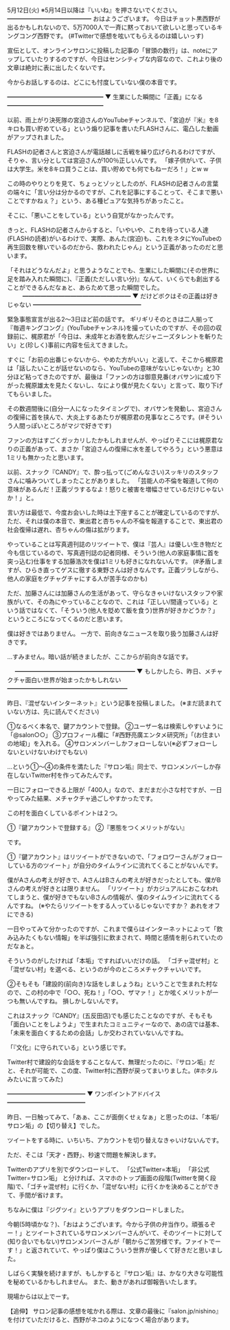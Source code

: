 5月12日(火) ※5月14日以降は『いいね』を押さないでください。
━━━━━━━━━━━━━━
おはようございます。
今日はチョット黒西野が出るかもしれないので、5万7000人で一斉に黙っておいて欲しいと思っているキングコング西野です。
(#Twitterで感想を呟いてもらえるのは嬉しいっす)

宣伝として、オンラインサロンに投稿した記事の「冒頭の数行」は、noteにアップしていたりするのですが、今日はセンシティブな内容なので、これより後の文章は絶対に表に出したくないです。

今からお話しするのは、どこにも忖度していない僕の本音です。

━━━━━━━━━━━━━━━━
▼ 生業にした瞬間に「正義」になる
━━━━━━━━━━━━━━━━

以前、雨上がり決死隊の宮迫さんのYouTubeチャンネルで、「宮迫が『米』を8キロも買い貯めている」という煽り記事を書いたFLASHさんに、電凸した動画がアップされました。

FLASHの記者さんと宮迫さんが電話越しに舌戦を繰り広げられるわけですが、そりゃ、言い分としては宮迫さんが100％正しいんです。
「嫁子供がいて、子供は大学生。米を8キロ買うことは、買い貯めでも何でもねーだろ！」とw
w

この時のやりとりを見て、ちょっとゾッとしたのが、FLASHの記者さんの言葉の端々に「言い分は分かるのですが、これを記事にすることって、そこまで悪いことですかねぇ？」という、ある種ピュアな気持ちがあったこと。

そこに、「悪いことをしている」という自覚がなかったんです。

きっと、FLASHの記者さんからすると、「いやいや、これを待っている人達(FLASHの読者)がいるわけで、実際、あんた(宮迫)も、これをネタにYouTubeの再生回数を稼いでいるのだから、救われたじゃん」という正義があったのだと思います。

「それはどうなんだよ」と思うようなことでも、生業にした瞬間に(その世界に足を踏み入れた瞬間に)、『正義(ただしい言い分)』なんて、いくらでも創出することができるんだなぁと、あらためて思った瞬間でした。
　
　
━━━━━━━━━━━━━━━━━━
▼ だけどボクはその正義は好きじゃない ━━━━━━━━━━━━━━━━━━

緊急事態宣言が出る2～3日ほど前の話です。
ギリギリそのときは二人揃って『毎週キングコング』(YouTubeチャンネル)を撮っていたのですが、その回の収録前に、梶原君が「今日は、未成年とお酒を飲んだジャニーズタレントを斬りたい」と(珍しく)事前に内容を伝えてきました。

すぐに「お前の出番じゃないから、やめた方がいい」と返して、そこから梶原君は「話したいことが話せないのなら、YouTubeの意味がないじゃないか」と30分ほど粘ってきたのですが、最後は「ファンの方は御意見番(オバサン)に成り下がった梶原雄太を見たくないし、なにより僕が見たくない」と言って、取り下げてもらいました。

その数週間後に(自分一人になったタイミングで)、オバサンを発動し、宮迫さんの復帰に首を挟んで、大炎上するあたりが梶原君の見事なところです。(#そういう人間っぽいところがマジで好きです)

ファンの方はすごくガッカリしたかもしれませんが、やっぱりそこには梶原君なりの正義があって、まさか「宮迫さんの復帰に水を差してやろう」という悪意は1ミリも無かったと思います。

以前、スナック『CANDY』で、酔っ払って(ごめんなさい)スッキリのスタッフさんに噛みついてしまったことがありました。
「芸能人の不倫を報道して何の意味があるんだ！正義ヅラするなよ！怒りと被害を増幅させているだけじゃないか！」と。

言い方は最低で、今度お会いした時は土下座することが確定しているのですが、ただ、それは僕の本音で、東出君と杏ちゃんの不倫を報道することで、東出君の社会復帰は遅れ、杏ちゃんの傷は拡がります。

やっていることは写真週刊誌のリツイートで、僕は『芸人』は優しい生き物だと今も信じているので、写真週刊誌の記者同様、そういう(他人の家庭事情に首を突っ込む)仕事をする加藤浩次を僕は1ミリも好きになれないんです。
(#矛盾しますが、ひらき直ってゲスに徹する東野さんは好きなんです。正義ヅラしながら、他人の家庭をグチャグチャにする人が苦手なのかも)

ただ、加藤さんには加藤さんの生活があって、守らなきゃいけないスタッフや家族がいて、その為にやっていることなので、これは「正しい/間違っている」という話ではなくて、「そういう(他人を貶めて飯を食う)世界が好きかどうか？」というところになってくるのだと思います。

僕は好きではありません。
一方で、前向きなニュースを取り扱う加藤さんは好きです。

…すみません。暗い話が続きましたが、ここからが前向きな話です。

　
━━━━━━━━━━━━━━━━━━━━
▼ もしかしたら、昨日、メチャクチャ面白い世界が始まったかもしれない
━━━━━━━━━━━━━━━━━━━━

昨日、『混ぜないインターネット』という記事を投稿しました。
(※まだ読まれていない方は、先に読んでください)

①なるべく本名で、鍵アカウントで登録。
②ユーザー名は検索しやすいように「@salon○○」
③プロフィール欄に「#西野亮廣エンタメ研究所」「(お住まいの地域)」を入れる。
④サロンメンバーしかフォローしない(※必ずフォローしないといけないわけでもない)

…という①～④の条件を満たした『サロン垢』同士で、サロンメンバーしか存在しないTwitter村を作ってみたんです。

一日にフォローできる上限が「400人」なので、まだまだ小さな村ですが、一日やってみた結果、メチャクチャ過ごしやすかったです。

この村を面白くしているポイントは２つ。

①『鍵アカウントで登録する』
②『悪態をつくメリットがない』

です。

①『鍵アカウント』はリツイートができないので、「フォロワーさんがフォローしている方のツイート」が自分のタイムラインに流れてくることがないんです。

僕がAさんの考えが好きで、AさんはBさんの考えが好きだったとしても、僕がBさんの考えが好きとは限りません。
「リツイート」がカジュアルにおこなわれてしまうと、僕が好きでもないBさんの情報が、僕のタイムラインに流れてくるんですね。
(※やたらリツイートをする人っているじゃないですか？ あれをオフにできる)

一日やってみて分かったのですが、これまで僕らはインターネットによって「飲み込みたくもない情報」を半ば強引に飲まされて、時間と感情を削られていたのだなぁと。

そういうのがしたければ「本垢」ですればいいだけの話。
「ゴチャ混ぜ村」と「混ぜない村」を選べる、というのが今のところメチャクチャいいです。

②そもそも「建設的(前向き)な話をしましょうね」ということで生まれた村なので、この村の中で「○○、死ね！」「○○、ザマァ！」とか呟くメリットが一つも無いんですね。
損しかしないんです。

これはスナック『CANDY』(五反田店)でも感じたことなのですが、そもそも「面白いことをしようよ」で生まれたコミュニティーなので、あの店では基本、「未来を面白くするための会話」しか交わされていないんですね。

「『文化』に守られている」という感じです。

Twitter村で建設的な会話をすることなんて、無理だったのに、『サロン垢』だと、それが可能で、この度、Twitter村に西野が戻ってまいりました。(#ホタルみたいに言ってみた)

━━━━━━━━━━━━━
▼ ワンポイントアドバイス━━━━━━━━━━━━━

昨日、一日触ってみて、「あぁ、ここが面倒くせぇなぁ」と思ったのは、「本垢/サロン垢」の【切り替え】でした。

ツイートをする時に、いちいち、アカウントを切り替えなきゃいけないんです。

ただ、そこは「天才・西野」、秒速で問題を解決します。

Twitterのアプリを別でダウンロードして、
「公式Twitter=本垢」
「非公式Twitter=サロン垢」
と分ければ、スマホのトップ画面の段階(Twitterを開く段階)で、「ゴチャ混ぜ村」に行くか、「混ぜない村」に行くかを決めることができて、手間が省けます。

ちなみに僕は『ジグツイ』というアプリをダウンロードしました。

今朝(5時頃かな？)、「おはようございます。今から子供の弁当作り。頑張るぞー！」とツイートされているサロンメンバーさんがいて、そのツイートに対して(知り合いでもない)サロンメンバーさんが「朝からご苦労様です。ファイトでーす！」と返されていて、やっぱり僕はこういう世界が優しくて好きだと思いました。

しばらく実験を続けますが、もしかすると『サロン垢』は、かなり大きな可能性を秘めているかもしれません。
また、動きがあれば御報告いたします。

現場からは以上でーす。

【追伸】
サロン記事の感想を呟かれる際は、文章の最後に『salon.jp/nishino』を付けていただけると、西野がネコのようになつく場合があります。
